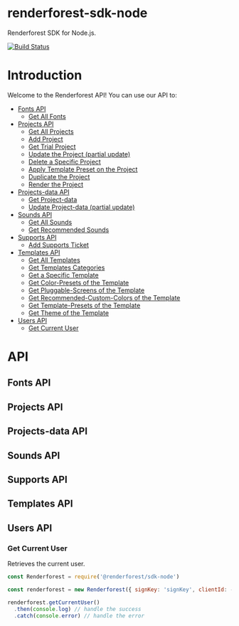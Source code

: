 # renderforest-sdk-node
Renderforest SDK for Node.js.

[![Build Status](https://travis-ci.org/renderforest/renderforest-sdk-node.svg?branch=master)](https://travis-ci.org/renderforest/renderforest-sdk-node)


# Introduction

Welcome to the Renderforest API! You can use our API to:

* [Fonts API](#fonts-api)
  - [Get All Fonts]()
* [Projects API](#projects-api)
  - [Get All Projects]()
  - [Add Project]()
  - [Get Trial Project]()
  - [Update the Project (partial update)]()
  - [Delete a Specific Project]()
  - [Apply Template Preset on the Project]()
  - [Duplicate the Project]()
  - [Render the Project]()
* [Projects-data API](#projects-data-api)
  - [Get Project-data]()
  - [Update Project-data (partial update)]()
* [Sounds API](#sounds-api)
  - [Get All Sounds]()
  - [Get Recommended Sounds]()
* [Supports API](#supports-api)
  - [Add Supports Ticket]()
* [Templates API](#templates-api)
  - [Get All Templates]()
  - [Get Templates Categories]()
  - [Get a Specific Template]()
  - [Get Color-Presets of the Template]()
  - [Get Pluggable-Screens of the Template]()
  - [Get Recommended-Custom-Colors of the Template]()
  - [Get Template-Presets of the Template]()
  - [Get Theme of the Template]()
* [Users API](#users-api)
  - [Get Current User](#get-current-user)
 
 
# API

## Fonts API

## Projects API

## Projects-data API

## Sounds API

## Supports API

## Templates API

## Users API

### Get Current User

Retrieves the current user.

```js
const Renderforest = require('@renderforest/sdk-node')

const renderforest = new Renderforest({ signKey: 'signKey', clientId: -1 })

renderforest.getCurrentUser()
  .then(console.log) // handle the success
  .catch(console.error) // handle the error
```
